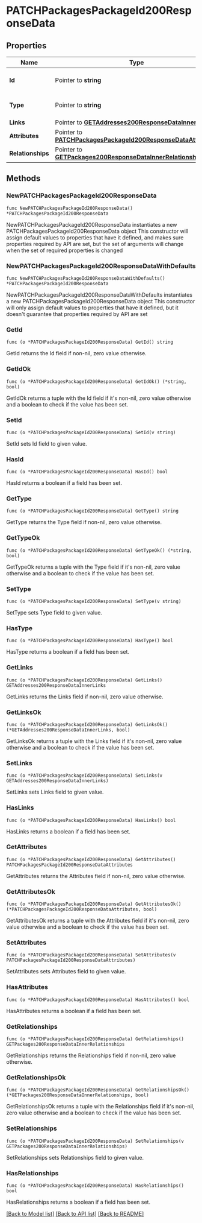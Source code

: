 # PATCHPackagesPackageId200ResponseData

## Properties

Name | Type | Description | Notes
------------ | ------------- | ------------- | -------------
**Id** | Pointer to **string** | The resource&#39;s id | [optional] 
**Type** | Pointer to **string** | The resource&#39;s type | [optional] 
**Links** | Pointer to [**GETAddresses200ResponseDataInnerLinks**](GETAddresses200ResponseDataInnerLinks.md) |  | [optional] 
**Attributes** | Pointer to [**PATCHPackagesPackageId200ResponseDataAttributes**](PATCHPackagesPackageId200ResponseDataAttributes.md) |  | [optional] 
**Relationships** | Pointer to [**GETPackages200ResponseDataInnerRelationships**](GETPackages200ResponseDataInnerRelationships.md) |  | [optional] 

## Methods

### NewPATCHPackagesPackageId200ResponseData

`func NewPATCHPackagesPackageId200ResponseData() *PATCHPackagesPackageId200ResponseData`

NewPATCHPackagesPackageId200ResponseData instantiates a new PATCHPackagesPackageId200ResponseData object
This constructor will assign default values to properties that have it defined,
and makes sure properties required by API are set, but the set of arguments
will change when the set of required properties is changed

### NewPATCHPackagesPackageId200ResponseDataWithDefaults

`func NewPATCHPackagesPackageId200ResponseDataWithDefaults() *PATCHPackagesPackageId200ResponseData`

NewPATCHPackagesPackageId200ResponseDataWithDefaults instantiates a new PATCHPackagesPackageId200ResponseData object
This constructor will only assign default values to properties that have it defined,
but it doesn't guarantee that properties required by API are set

### GetId

`func (o *PATCHPackagesPackageId200ResponseData) GetId() string`

GetId returns the Id field if non-nil, zero value otherwise.

### GetIdOk

`func (o *PATCHPackagesPackageId200ResponseData) GetIdOk() (*string, bool)`

GetIdOk returns a tuple with the Id field if it's non-nil, zero value otherwise
and a boolean to check if the value has been set.

### SetId

`func (o *PATCHPackagesPackageId200ResponseData) SetId(v string)`

SetId sets Id field to given value.

### HasId

`func (o *PATCHPackagesPackageId200ResponseData) HasId() bool`

HasId returns a boolean if a field has been set.

### GetType

`func (o *PATCHPackagesPackageId200ResponseData) GetType() string`

GetType returns the Type field if non-nil, zero value otherwise.

### GetTypeOk

`func (o *PATCHPackagesPackageId200ResponseData) GetTypeOk() (*string, bool)`

GetTypeOk returns a tuple with the Type field if it's non-nil, zero value otherwise
and a boolean to check if the value has been set.

### SetType

`func (o *PATCHPackagesPackageId200ResponseData) SetType(v string)`

SetType sets Type field to given value.

### HasType

`func (o *PATCHPackagesPackageId200ResponseData) HasType() bool`

HasType returns a boolean if a field has been set.

### GetLinks

`func (o *PATCHPackagesPackageId200ResponseData) GetLinks() GETAddresses200ResponseDataInnerLinks`

GetLinks returns the Links field if non-nil, zero value otherwise.

### GetLinksOk

`func (o *PATCHPackagesPackageId200ResponseData) GetLinksOk() (*GETAddresses200ResponseDataInnerLinks, bool)`

GetLinksOk returns a tuple with the Links field if it's non-nil, zero value otherwise
and a boolean to check if the value has been set.

### SetLinks

`func (o *PATCHPackagesPackageId200ResponseData) SetLinks(v GETAddresses200ResponseDataInnerLinks)`

SetLinks sets Links field to given value.

### HasLinks

`func (o *PATCHPackagesPackageId200ResponseData) HasLinks() bool`

HasLinks returns a boolean if a field has been set.

### GetAttributes

`func (o *PATCHPackagesPackageId200ResponseData) GetAttributes() PATCHPackagesPackageId200ResponseDataAttributes`

GetAttributes returns the Attributes field if non-nil, zero value otherwise.

### GetAttributesOk

`func (o *PATCHPackagesPackageId200ResponseData) GetAttributesOk() (*PATCHPackagesPackageId200ResponseDataAttributes, bool)`

GetAttributesOk returns a tuple with the Attributes field if it's non-nil, zero value otherwise
and a boolean to check if the value has been set.

### SetAttributes

`func (o *PATCHPackagesPackageId200ResponseData) SetAttributes(v PATCHPackagesPackageId200ResponseDataAttributes)`

SetAttributes sets Attributes field to given value.

### HasAttributes

`func (o *PATCHPackagesPackageId200ResponseData) HasAttributes() bool`

HasAttributes returns a boolean if a field has been set.

### GetRelationships

`func (o *PATCHPackagesPackageId200ResponseData) GetRelationships() GETPackages200ResponseDataInnerRelationships`

GetRelationships returns the Relationships field if non-nil, zero value otherwise.

### GetRelationshipsOk

`func (o *PATCHPackagesPackageId200ResponseData) GetRelationshipsOk() (*GETPackages200ResponseDataInnerRelationships, bool)`

GetRelationshipsOk returns a tuple with the Relationships field if it's non-nil, zero value otherwise
and a boolean to check if the value has been set.

### SetRelationships

`func (o *PATCHPackagesPackageId200ResponseData) SetRelationships(v GETPackages200ResponseDataInnerRelationships)`

SetRelationships sets Relationships field to given value.

### HasRelationships

`func (o *PATCHPackagesPackageId200ResponseData) HasRelationships() bool`

HasRelationships returns a boolean if a field has been set.


[[Back to Model list]](../README.md#documentation-for-models) [[Back to API list]](../README.md#documentation-for-api-endpoints) [[Back to README]](../README.md)



